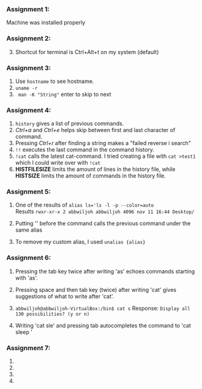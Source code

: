 ### Assignment 1:
  Machine was installed properly
  
### Assignment 2: 
  3. Shortcut for terminal is Ctrl+Alt+t on my system (default)

### Assignment 3: 
  1. Use ```hostname``` to see hostname.
  2. ```uname -r```
  3. ``` man -K "String"``` enter to skip to next
  
### Assignment 4: 
  1. ```history``` gives a list of previous commands.
  2. *Ctrl+a* and *Ctrl+e* helps skip between first and last character of command. 
  3. Pressing *Ctrl+r* after finding a string makes a "failed reverse i search"
  4. ```!!``` executes the last command in the command history.
  5. ```!cat``` calls the latest cat-command. I tried creating a file with ```cat >test1``` which I could write over with ```!cat```
  6. **HISTFILESIZE** limits the amount of lines in the history file, while **HISTSIZE** limits the amount of commands in the history file. 

### Assignment 5: 
  1. One of the results of `alias ls='ls -l -p --color=auto`   
    Results `rwxr-xr-x 2 abbwiljoh abbwiljoh 4096 nov 11 16:44 Desktop/`

  2. Putting '\' before the command calls the previous command under the same alias
  3. To remove my custom alias, I used `unalias {alias}`


### Assignment 6: 
  1. Pressing the tab key twice after writing 'as' echoes commands starting with 'as'.
  2. Pressing space and then tab key (twice) after writing 'cat' gives suggestions of what to write after 'cat'.
  3. `abbwiljoh@abbwiljoh-VirtualBox:/bin$ cat s`
  Response:
    `Display all 130 possibilities? (y or n)`

  4. Writing 'cat sle' and pressing tab autocompletes the command to 'cat sleep '
  
### Assignment 7:
  1.
  2.
  3.
  4.
  
